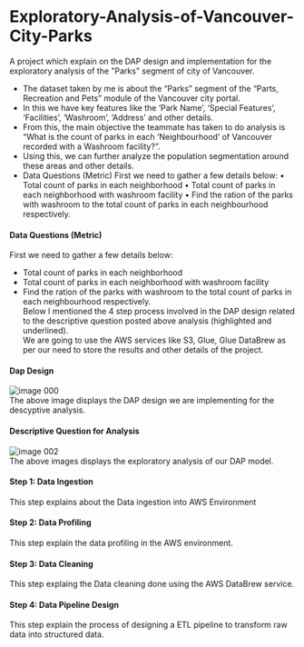 # Exploratory-Analysis-of-Vancouver-City-Parks
A project which explain on the DAP design and implementation for the exploratory analysis of the "Parks" segment of city of Vancouver.

* The dataset taken by me is about the  “Parks” segment of the “Parts, Recreation and Pets” module of the Vancouver city portal.
* In this we have key features like the ‘Park Name’, ‘Special Features’, ‘Facilities’, ‘Washroom’,  ‘Address’ and other details.
* From this, the main objective the teammate has taken to do analysis is “What is the count of parks in each ‘Neighbourhood’ of Vancouver recorded with a Washroom facility?”.
* Using this, we can further analyze the population segmentation around these areas and other details.
* Data Questions (Metric)
First we need to gather a few details below:
•	Total count of parks in each neighborhood
•	Total count of parks in each neighborhood with washroom facility
•	Find the ration of the parks with washroom to the total count of parks in each neighbourhood respectively.
#### Data Questions (Metric)
First we need to gather a few details below:
* Total count of parks in each neighborhood
* Total count of parks in each neighborhood with washroom facility
* Find the ration of the parks with washroom to the total count of parks in each neighbourhood respectively.<br>
Below I mentioned the 4 step process involved in the DAP design related to the descriptive question posted above analysis (highlighted and underlined).<br>
We are going to use the AWS services like S3, Glue, Glue DataBrew as per our need to store the results and other details of the project.
#### Dap Design
![image 000](https://github.com/user-attachments/assets/4121d110-4bfd-4b89-bfa0-93d88a47e082)<br>
The above image displays the DAP design we are implementing for the descyptive analysis.
#### Descriptive  Question for Analysis
![image 002](https://github.com/user-attachments/assets/b9db6e00-d7c1-453e-bf1f-67058be627b7)<br>
The above images displays the exploratory analysis of our DAP model.
#### Step 1: Data Ingestion
This step explains about the Data ingestion into AWS Environment
#### Step 2: Data Profiling
This step explain the data profiling in the AWS environment.
#### Step 3: Data Cleaning 
This step explaing the Data cleaning done using the AWS DataBrew service.
#### Step 4: Data Pipeline Design 
This step explain the process of designing a ETL pipeline to transform raw data into structured data.
